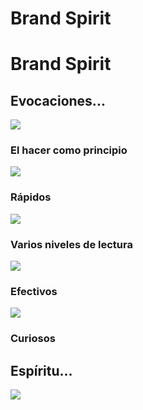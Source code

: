 # Brand Spirit

<h1 class="title">Brand Spirit</h1>

## Evocaciones...

<div class="item-list">
  <div class="block-image">
    <img src="http://thonet.realized.es/doc/img/brand/experience/hacer-como-principio@2x.png"/>
  </div>
  <div class="block-title">
    <h3>El hacer como principio</h3>
  </div>
 </div>

 <div class="item-list">
   <div class="block-image">
    <img src="http://thonet.realized.es/doc/img/brand/experience/rapidos@2x.png"/>
   </div>
   <div class="block-title">
     <h3>Rápidos</h3>
   </div>
  </div>

  <div class="item-list">
    <div class="block-image">
      <img src="http://thonet.realized.es/doc/img/brand/experience/varios-niveles@2x.png"/>
    </div>
    <div class="block-title">
      <h3>Varios niveles de lectura</h3>
    </div>
   </div>

  <div class="item-list">
     <div class="block-image">
      <img src="http://thonet.realized.es/doc/img/brand/experience/efectivos@2x.png"/>
     </div>
     <div class="block-title">
       <h3>Efectivos</h3>
     </div>
    </div>

  <div class="item-list">
    <div class="block-image">
      <img src="http://thonet.realized.es/doc/img/brand/experience/curiosos@2x.png"/>
    </div>
    <div class="block-title">
      <h3>Curiosos</h3>
    </div>
  </div>

## Espíritu...

<div class="center-image">
  <img src="http://thonet.realized.es/doc/img/brand/experience/espiritu@2x.png"/>
</div>
